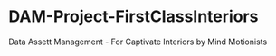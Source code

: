 # DAM-Project-FirstClassInteriors
Data Assett Management - For Captivate Interiors by Mind Motionists
